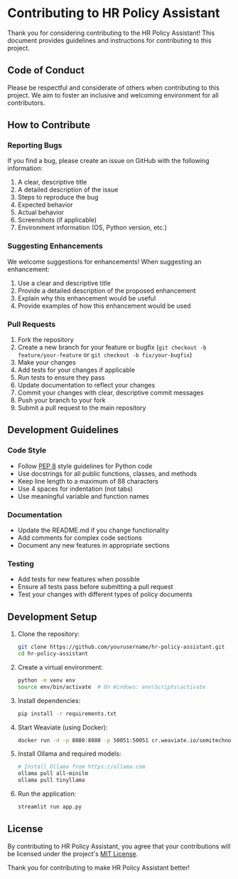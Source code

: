 # Contributing to HR Policy Assistant

Thank you for considering contributing to the HR Policy Assistant! This document provides guidelines and instructions for contributing to this project.

## Code of Conduct

Please be respectful and considerate of others when contributing to this project. We aim to foster an inclusive and welcoming environment for all contributors.

## How to Contribute

### Reporting Bugs

If you find a bug, please create an issue on GitHub with the following information:

1. A clear, descriptive title
2. A detailed description of the issue
3. Steps to reproduce the bug
4. Expected behavior
5. Actual behavior
6. Screenshots (if applicable)
7. Environment information (OS, Python version, etc.)

### Suggesting Enhancements

We welcome suggestions for enhancements! When suggesting an enhancement:

1. Use a clear and descriptive title
2. Provide a detailed description of the proposed enhancement
3. Explain why this enhancement would be useful
4. Provide examples of how this enhancement would be used

### Pull Requests

1. Fork the repository
2. Create a new branch for your feature or bugfix (`git checkout -b feature/your-feature` or `git checkout -b fix/your-bugfix`)
3. Make your changes
4. Add tests for your changes if applicable
5. Run tests to ensure they pass
6. Update documentation to reflect your changes
7. Commit your changes with clear, descriptive commit messages
8. Push your branch to your fork
9. Submit a pull request to the main repository

## Development Guidelines

### Code Style

- Follow [PEP 8](https://peps.python.org/pep-0008/) style guidelines for Python code
- Use docstrings for all public functions, classes, and methods
- Keep line length to a maximum of 88 characters
- Use 4 spaces for indentation (not tabs)
- Use meaningful variable and function names

### Documentation

- Update the README.md if you change functionality
- Add comments for complex code sections
- Document any new features in appropriate sections

### Testing

- Add tests for new features when possible
- Ensure all tests pass before submitting a pull request
- Test your changes with different types of policy documents

## Development Setup

1. Clone the repository:
   ```bash
   git clone https://github.com/yourusername/hr-policy-assistant.git
   cd hr-policy-assistant
   ```

2. Create a virtual environment:
   ```bash
   python -m venv env
   source env/bin/activate  # On Windows: env\Scripts\activate
   ```

3. Install dependencies:
   ```bash
   pip install -r requirements.txt
   ```

4. Start Weaviate (using Docker):
   ```bash
   docker run -d -p 8080:8080 -p 50051:50051 cr.weaviate.io/semitechnologies/weaviate:1.24.8
   ```

5. Install Ollama and required models:
   ```bash
   # Install Ollama from https://ollama.com
   ollama pull all-minilm
   ollama pull tinyllama
   ```

6. Run the application:
   ```bash
   streamlit run app.py
   ```

## License

By contributing to HR Policy Assistant, you agree that your contributions will be licensed under the project's [MIT License](LICENSE).

Thank you for contributing to make HR Policy Assistant better!
